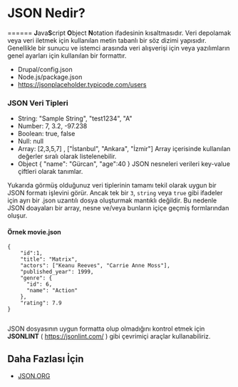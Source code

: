 # JSON Nedir? 
======
**J**ava**S**cript **O**bject **N**otation ifadesinin kısaltmasıdır. Veri depolamak veya veri iletmek için kullanılan metin tabanlı bir söz dizimi yapısıdır. 
Genellikle bir sunucu ve istemci arasında veri alışverişi için veya yazılımların genel ayarları için kullanılan bir formattır.
- Drupal/config.json
- Node.js/package.json
- https://jsonplaceholder.typicode.com/users

### JSON Veri Tipleri
- String:
  "Sample String", "test1234", "A"
- Number:
  7, 3.2, -97.238
- Boolean:
  true, false
- Null:
  null
- Array: [2,3,5,7] , ["İstanbul", "Ankara", "İzmir"] Array içerisinde kullanılan değerler sıralı olarak listelenebilir.
- Object { "name": "Gürcan", "age":40 } JSON nesneleri verileri key-value çiftleri olarak tanımlar.

Yukarıda görmüş olduğunuz veri tiplerinin tamamı tekil olarak uygun bir JSON formatı işlevini görür. Ancak tek bir `3`, `string` veya `true` gibi ifadeler için ayrı bir .json 
uzantılı dosya oluşturmak mantıklı değildir. Bu nedenle JSON doayaları bir array, nesne ve/veya bunların içiçe geçmiş formlarından oluşur.

#### Örnek movie.json 
``` 
{
    "id":1,
    "title": "Matrix",
    "actors": ["Keanu Reeves", "Carrie Anne Moss"],
    "published_year": 1999,
    "genre": {
      "id": 6,
      "name": "Action"
    },
    "rating": 7.9
}   
      
```

JSON dosyasının uygun formatta olup olmadığını kontrol etmek için **JSONLINT** ( https://jsonlint.com/ ) gibi çevrimiçi araçlar kullanabiliriz.

 ## Daha Fazlası İçin
- [JSON.ORG](https://www.json.org/json-en.html)

